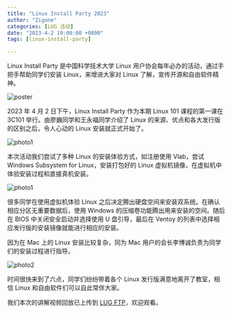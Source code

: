 ```yaml
---
title: "Linux Install Party 2023"
author: "Zigone"
categories: [LUG 活动]
date: "2023-4-2 19:00:00 +0800"
tags: [linux-install-party]

---
```


Linux Install Party 是中国科学技术大学 Linux 用户协会每年必办的活动，通过手把手帮助同学们安装 Linux，来增进大家对 Linux 了解，宣传开源和自由软件精神。

![poster](https://ftp.lug.ustc.edu.cn/%E6%B4%BB%E5%8A%A8/2023.4.2_linux_101_%E7%AC%AC%E4%B8%80%E8%AF%BE_Linux_Install_Party/poster/poster.svg)

2023 年 4 月 2 日下午，Linux Install Party 作为本期 Linux 101 课程的第一课在 3C101 举行。由廖巍同学和王永福同学介绍了 Linux 的来源、优点和各大发行版的区别之后，令人心动的 Linux 安装就正式开始了。

![photo1](https://ftp.lug.ustc.edu.cn/%E6%B4%BB%E5%8A%A8/2023.4.2_linux_101_%E7%AC%AC%E4%B8%80%E8%AF%BE_Linux_Install_Party/photo/photo_2023-04-03_15-32-28.jpg)

本次活动我们尝试了多种 Linux 的安装体验方式，如注册使用 Vlab，尝试 Windows Subsystem for Linux，安装打包好的 Linux 虚拟机镜像，在虚拟机中体验安装过程和直接真机安装。

![photo1](https://ftp.lug.ustc.edu.cn/%E6%B4%BB%E5%8A%A8/2023.4.2_linux_101_%E7%AC%AC%E4%B8%80%E8%AF%BE_Linux_Install_Party/photo/IMG_20230402_155005.jpg)

很多同学在使用虚拟机体验 Linux 之后决定腾出硬盘空间来安装双系统。在确认相应分区无重要数据后，使用 Windows 的压缩卷功能腾出用来安装的空间。随后在 BIOS 中关闭安全启动并选择使用 U 盘引导，最后在 Ventoy 的列表中选择相应发行版的安装镜像就能进行相应的安装。

因为在 Mac 上的 Linux 安装比较复杂，同为 Mac 用户的会长李博诚负责为同学们的安装过程进行指导。

![photo2](https://ftp.lug.ustc.edu.cn/%E6%B4%BB%E5%8A%A8/2023.4.2_linux_101_%E7%AC%AC%E4%B8%80%E8%AF%BE_Linux_Install_Party/photo/IMG_20230402_154958.jpg)

时间很快来到了六点，同学们纷纷带着各个 Linux 发行版满意地离开了教室，相信 Linux 和自由软件们可以自此常伴大家。

我们本次的讲解视频回放已上传到 [LUG FTP](https://ftp.lug.ustc.edu.cn/%E6%B4%BB%E5%8A%A8/2023.4.2_linux_101_%E7%AC%AC%E4%B8%80%E8%AF%BE_Linux_Install_Party/video/VID_20230402_144841.mp4)，欢迎观看。
